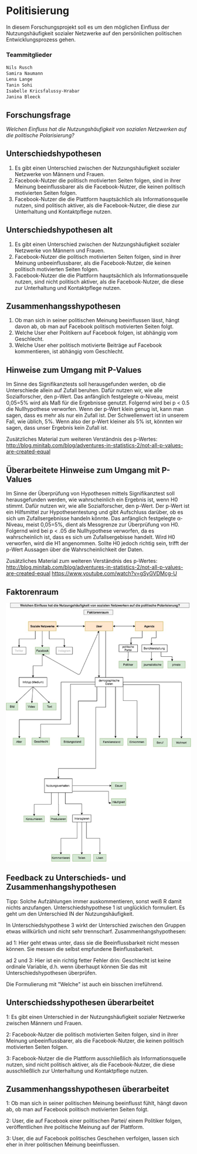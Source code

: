 # Politisierung

In diesem Forschungsprojekt soll es um den möglichen Einfluss der Nutzungshäufigkeit sozialer Netzwerke auf den persönlichen politischen Entwicklungsprozess gehen. 


### Teammitglieder
```
Nils Rusch
Samira Naumann
Lena Lange
Tanin Sohi
Isabelle Kricsfalussy-Hrabar
Janina Bleeck
```

## Forschungsfrage

_Welchen Einfluss hat die Nutzungshäufigkeit von sozialen Netzwerken auf die politische Polarisierung?_

## Unterschiedshypothesen

1. Es gibt einen Unterschied zwischen der Nutzungshäufigkeit sozialer Netzwerke von Männern und Frauen.
2. Facebook-Nutzer die politisch motivierten Seiten folgen, sind in ihrer Meinung beeinflussbarer als die Facebook-Nutzer, die keinen politisch motivierten Seiten folgen.
3. Facebook-Nutzer die die Plattform hauptsächlich als Informationsquelle nutzen, sind politisch aktiver, als die Facebook-Nutzer, die diese zur Unterhaltung und Kontaktpflege nutzen. 


## Unterschiedshypothesen alt

1. Es gibt einen Unterschied zwischen der Nutzungshäufigkeit sozialer Netzwerke von Männern und Frauen.
2. Facebook-Nutzer die politisch motivierten Seiten folgen, sind in ihrer Meinung unbeeinflussbarer, als die Facebook-Nutzer, die keinen politisch motivierten Seiten folgen. 
3. Facebook-Nutzer die die Plattform hauptsächlich als Informationsquelle nutzen, sind nicht politisch aktiver, 
 als die Facebook-Nutzer, die diese zur Unterhaltung und Kontaktpflege nutzen.
   
 ## Zusammenhangsshypothesen
 1. Ob man sich in seiner politischen Meinung beeinflussen lässt, hängt davon ab, ob man auf Facebook politisch motivierten Seiten folgt.
 2. Welche User eher Politikern auf Facebook folgen, ist abhängig vom Geschlecht.
 3. Welche User eher politisch motivierte Beiträge auf Facebook kommentieren, ist abhängig vom Geschlecht.

## Hinweise zum Umgang mit P-Values

Im Sinne des Signifikanztests soll herausgefunden werden, ob die Unterschiede allein auf Zufall beruhen. Dafür nutzen wir, wie alle Sozialforscher, den p-Wert. 
Das anfänglich festgelegte α-Niveau, meist 0,05=5% wird als Maß für die Ergebnisse genutzt. Folgernd wird bei p < 0.5 die Nullhypothese verworfen. 
Wenn der p-Wert klein genug ist, kann man sagen, dass es mehr als nur ein Zufall ist. Der Schwellenwert ist in unserem Fall, wie üblich, 5%. Wenn also der p-Wert kleiner als 5% ist, könnten wir sagen, dass unser Ergebnis kein Zufall ist. 

Zusätzliches Material zum weiteren Verständnis des p-Wertes: http://blog.minitab.com/blog/adventures-in-statistics-2/not-all-p-values-are-created-equal


## Überarbeitete Hinweise zum Umgang mit P-Values

Im Sinne der Überprüfung von Hypothesen mittels Signifikanztest soll herausgefunden werden, wie wahrscheinlich ein Ergebnis ist, wenn H0 stimmt. Dafür nutzen wir, wie alle Sozialforscher, den p-Wert.
Der p-Wert ist ein Hilfsmittel zur Hypothesentestung und gibt Aufschluss darüber, ob es sich um Zufallsergebnisse handeln könnte.
Das anfänglich festgelegte α-Niveau, meist 0,05=5%, dient als Messgrenze zur Überprüfung von H0.
Folgernd wird bei p < .05 die Nullhypothese verworfen, da es wahrscheinlich ist, dass es sich um Zufallsergebisse handelt.
Wird H0 verworfen, wird die H1 angenommen. 
Sollte H0 jedoch richtig sein, trifft der p-Wert Aussagen über die Wahrscheinlichkeit der Daten. 

Zusätzliches Material zum weiteren Verständnis des p-Wertes: 
http://blog.minitab.com/blog/adventures-in-statistics-2/not-all-p-values-are-created-equal
https://www.youtube.com/watch?v=gSyGVDMcg-U


## Faktorenraum

![tooltip](images/Faktorenraum.jpg)



## Feedback zu Unterschieds- und Zusammenhangshypothesen

Tipp: Solche Aufzählungen immer auskommentieren, sonst weiß R damit nichts anzufangen.
Unterschiedshypothese 1 ist unglücklich formuliert. Es geht um den Unterschied IN der Nutzungshäufigkeit.

In Unterschiedshypothese 3 wirkt der Unterschied zwischen den Gruppen etwas willkürlich und nicht sehr trennscharf.
Zusammenhangshypothesen:

ad 1: Hier geht etwas unter, dass sie die Beeinflussbarkeit nicht messen können. Sie messen die selbst empfundene Beinflussbarkeit.

ad 2 und 3: Hier ist ein richtig fetter Fehler drin: Geschlecht ist keine ordinale Variable, d.h. wenn überhaupt können Sie das mit Unterschiedshypothesen überprüfen.

Die Formulierung mit "Welche" ist auch ein bisschen irreführend.


## Unterschiedsshypothesen überarbeitet
1: Es gibt einen Unterschied in der Nutzungshäufigkeit sozialer Netzwerke zwischen Männern und Frauen.

2: Facebook-Nutzer die politisch motivierten Seiten folgen, sind in ihrer Meinung unbeeinflussbarer, als die Facebook-Nutzer, die keinen politisch motivierten Seiten folgen.

3: Facebook-Nutzer die die Plattform ausschließlich als Informationsquelle nutzen, sind nicht politisch aktiver, als die Facebook-Nutzer, die diese ausschließlich zur Unterhaltung und Kontaktpflege nutzen.


## Zusammenhangsshypothesen überarbeitet
1: Ob man sich in seiner politischen Meinung beeinflusst fühlt, hängt davon ab, ob man auf Facebook politisch motivierten Seiten 
folgt.

2: User, die auf Facebook einer politischen Partei/ einem Politiker folgen, veröffentlichen ihre politische Meinung auf der Plattform.

3: User, die auf Facebook politisches Geschehen verfolgen, lassen sich eher in ihrer politischen Meinung beeinflussen. 




